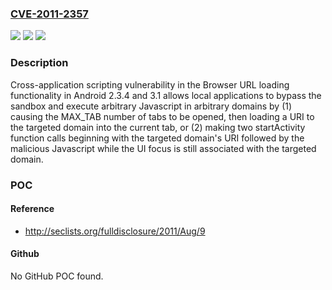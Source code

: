 ### [CVE-2011-2357](https://cve.mitre.org/cgi-bin/cvename.cgi?name=CVE-2011-2357)
![](https://img.shields.io/static/v1?label=Product&message=n%2Fa&color=blue)
![](https://img.shields.io/static/v1?label=Version&message=n%2Fa&color=blue)
![](https://img.shields.io/static/v1?label=Vulnerability&message=n%2Fa&color=brighgreen)

### Description

Cross-application scripting vulnerability in the Browser URL loading functionality in Android 2.3.4 and 3.1 allows local applications to bypass the sandbox and execute arbitrary Javascript in arbitrary domains by (1) causing the MAX_TAB number of tabs to be opened, then loading a URI to the targeted domain into the current tab, or (2) making two startActivity function calls beginning with the targeted domain's URI followed by the malicious Javascript while the UI focus is still associated with the targeted domain.

### POC

#### Reference
- http://seclists.org/fulldisclosure/2011/Aug/9

#### Github
No GitHub POC found.


